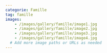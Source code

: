 ```yaml
---
categorie: Famille
tag: famille
images:
    - /images/gallery/famille/image1.jpg
    - /images/gallery/famille/image2.jpg
    - /images/gallery/famille/image3.jpg
    - /images/gallery/famille/image4.jpg
  # Add more image paths or URLs as needed
---
```

